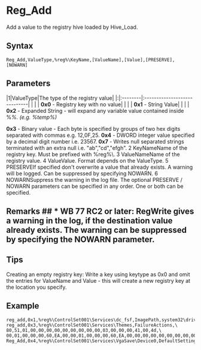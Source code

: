 # Reg\_Add #

Add a value to the registry hive loaded by Hive\_Load.

## Syntax ##
```
Reg_Add,ValueType,%reg%\KeyName,[ValueName],[Value],[PRESERVE],[NOWARN]
```
## Parameters ##
|1|ValueType|The type of the registry value|
|:|:--------|:-----------------------------|
|  |  | **0x0** - Registry key with no value|
|  |  | **0x1** - String Value|
|  |  | **0x2** - Expanded String - will expand any variable value contained inside %<var>%. (e.g. %temp%)<br>
<tr><td>  </td><td>  </td><td> <b>0x3</b> - Binary value - Each byte is specified by groups of two hex digits separated with commas e.g. 12,0F,25.</td></tr>
<tr><td>  </td><td>  </td><td> <b>0x4</b> - DWORD integer value specified by a decimal digit number i.e. 23567. </td></tr>
<tr><td>  </td><td>  </td><td> <b>0x7</b> - Writes null separated strings terminated with an extra null i.e. "ab","cd","efgh".</td></tr>
<tr><td>2 </td><td>KeyName</td><td>Name of the registry key. Must be prefixed with %reg%\.</td></tr>
<tr><td>3 </td><td>ValueName</td><td>Name of the registry value.</td></tr>
<tr><td>4 </td><td>Value</td><td>Value. Format depends on the ValueType.</td></tr>
<tr><td>5 </td><td>PRESERVE</td><td>If specified don't overwrite a value that already exists. A warning will be logged. Can be suppressed by specifying NOWARN.</td></tr>
<tr><td>6 </td><td>NOWARN</td><td>Suppress the warning in the log file. The optional PRESERVE / NOWARN parameters can be specified in any order. One or both can be specified.</td></tr></tbody></table>

<h2>Remarks ##
  * WB 77 RC2 or later: RegWrite gives a warning in the log, if the destination value already exists. The warning can be suppressed by specifying the NOWARN parameter.

## Tips ##
Creating an empty registry key: Write a key using keytype as 0x0 and omit the entries for ValueName and Value - this will create a new registry key at the location you specify.

## Example ##
```
reg_add,0x1,%reg%\ControlSet001\Services\dc_fsf,ImagePath,system32\drivers\dc_fsf.sys
reg_add,0x3,%reg%\ControlSet001\Services\Themes,FailureActions,\
80,51,01,00,00,00,00,00,00,00,00,00,03,00,00,00,41,00,4d,\
00,01,00,00,00,60,EA,00,00,01,00,00,00,60,EA,00,00,00,00,00,00,00,00,00,00
Reg_Add,0x4,%reg%\ControlSet001\Services\VgaSave\Device0,DefaultSettings.XResolution,1024
```